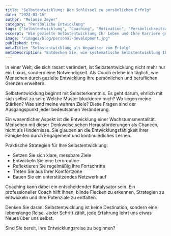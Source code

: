 ```yaml
---
title: "Selbstentwicklung: Der Schlüssel zu persönlichem Erfolg"
date: "2024-03-16"
author: "Melanie Zeyer"
category: "Persönliche Entwicklung"
tags: ["Selbstentwicklung", "Coaching", "Motivation", "Persönlichkeitswachstum"]
excerpt: "Wie gezielte Selbstentwicklung Ihr Leben und Ihre Karriere grundlegend verändern kann."
image: "/images/blog/personal-development.jpg"
published: true
metaTitle: "Selbstentwicklung als Wegweiser zum Erfolg"
metaDescription: "Entdecken Sie, wie systematische Selbstentwicklung Ihre persönlichen und beruflichen Ziele transformieren kann."
---
```


In einer Welt, die sich rasant verändert, ist Selbstentwicklung nicht mehr nur ein Luxus, sondern eine Notwendigkeit. Als Coach erlebe ich täglich, wie Menschen durch gezielte Entwicklung ihre persönlichen und beruflichen Grenzen erweitern.

Selbstentwicklung beginnt mit Selbsterkenntnis. Es geht darum, ehrlich mit sich selbst zu sein: Welche Muster blockieren mich? Wo liegen meine Stärken? Was sind meine wahren Ziele? Diese Fragen sind der Ausgangspunkt jeder bedeutsamen Veränderung.

Ein wesentlicher Aspekt ist die Entwicklung einer Wachstumsmentalität. Menschen mit dieser Denkweise sehen Herausforderungen als Chancen, nicht als Hindernisse. Sie glauben an die Entwicklungsfähigkeit ihrer Fähigkeiten durch Engagement und kontinuierliches Lernen.

Praktische Strategien für Ihre Selbstentwicklung:
- Setzen Sie sich klare, messbare Ziele
- Entwickeln Sie eine Lernroutine
- Reflektieren Sie regelmäßig Ihre Fortschritte
- Treten Sie aus Ihrer Komfortzone
- Bauen Sie ein unterstützendes Netzwerk auf

Coaching kann dabei ein entscheidender Katalysator sein. Ein professioneller Coach hilft Ihnen, blinde Flecken zu erkennen, Strategien zu entwickeln und Ihre Potenziale zu entfalten.

Denken Sie daran: Selbstentwicklung ist keine Destination, sondern eine lebenslange Reise. Jeder Schritt zählt, jede Erfahrung lehrt uns etwas Neues über uns selbst.

Sind Sie bereit, Ihre Entwicklungsreise zu beginnen?